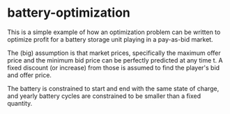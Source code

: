 # battery-optimization

This is a simple example of how an optimization problem can be written to optimize profit for a battery storage unit playing in a pay-as-bid market.

The (big) assumption is that market prices, specifically the maximum offer price and the minimum bid price can be perfectly predicted at any time t. 
A fixed discount (or increase) from those is assumed to find the player's bid and offer price. 

The battery is constrained to start and end with the same state of charge, and yearly battery cycles are constrained to be smaller than a fixed quantity. 